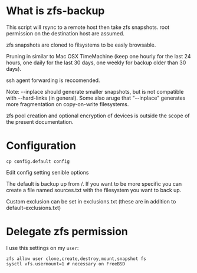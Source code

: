 # What is zfs-backup

This script will rsync to a remote host then take zfs snapshots.
root permission on the destination host are assumed.

zfs snapshots are cloned to filsystems to be easly browsable.

Pruning in similar to Mac OSX TimeMachine (keep one hourly for the
last 24 hours, one daily for the last 30 days, one weekly for backup
older than 30 days).

ssh agent forwarding is reccomended.

Note: --inplace should generate smaller snapshots, but is not compatible with
--hard-links (in general). Some also aruge that "--inplace" generates more
fragmentation on copy-on-write filesystems.

zfs pool creation and optional encryption of devices is outside the scope of the present documentation.

# Configuration

    cp config.default config

Edit config setting senible options

The default is backup up from /. If you want to be more
specific you can create a file named sources.txt with the filesystem you want
to back up.

Custom exclusion can be set in exclusions.txt (these are in addition to
default-exclusions.txt)

# Delegate zfs permission

I use this settings on my `user`:

	zfs allow user clone,create,destroy,mount,snapshot fs
	sysctl vfs.usermount=1 # necessary on FreeBSD

